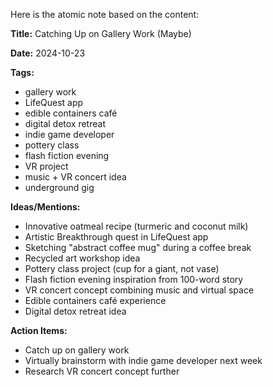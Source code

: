 Here is the atomic note based on the content:

**Title:** Catching Up on Gallery Work (Maybe)

**Date:** 2024-10-23

**Tags:** 

* gallery work
* LifeQuest app
* edible containers café
* digital detox retreat
* indie game developer
* pottery class
* flash fiction evening
* VR project
* music + VR concert idea
* underground gig

**Ideas/Mentions:**

* Innovative oatmeal recipe (turmeric and coconut milk)
* Artistic Breakthrough quest in LifeQuest app
* Sketching "abstract coffee mug" during a coffee break
* Recycled art workshop idea
* Pottery class project (cup for a giant, not vase)
* Flash fiction evening inspiration from 100-word story
* VR concert concept combining music and virtual space
* Edible containers café experience
* Digital detox retreat idea

**Action Items:**

* Catch up on gallery work
* Virtually brainstorm with indie game developer next week
* Research VR concert concept further